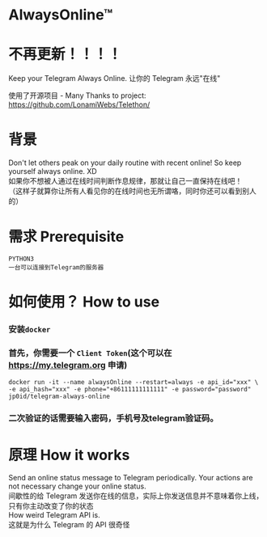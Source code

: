 # AlwaysOnline™

# 不再更新！！！！

Keep your Telegram Always Online.
让你的 Telegram 永远"在线"

使用了开源项目 - Many Thanks to project: https://github.com/LonamiWebs/Telethon/

# 背景

Don't let others peak on your daily routine with recent online! So keep yourself always online. XD  
如果你不想被人通过在线时间判断作息规律，那就让自己一直保持在线吧！  
（这样子就算你让所有人看见你的在线时间也无所谓咯，同时你还可以看到别人的）  

# 需求 Prerequisite

`PYTHON3`  
`一台可以连接到Telegram的服务器`  

# 如何使用？ How to use

### 安装`docker`

### 首先，你需要一个 `Client Token`(这个可以在 https://my.telegram.org 申请)

```shell
docker run -it --name alwaysOnline --restart=always -e api_id="xxx" \ 
-e api_hash="xxx" -e phone="+86111111111111" -e password="password" jp0id/telegram-always-online
```

### 二次验证的话需要输入密码，手机号及telegram验证码。

# 原理 How it works

Send an online status message to Telegram periodically. Your actions are not necessary change your online status.  
间歇性的给 Telegram 发送你在线的信息，实际上你发送信息并不意味着你上线，只有你主动改变了你的状态  
How weird Telegram API is.  
这就是为什么 Telegram 的 API 很奇怪  
